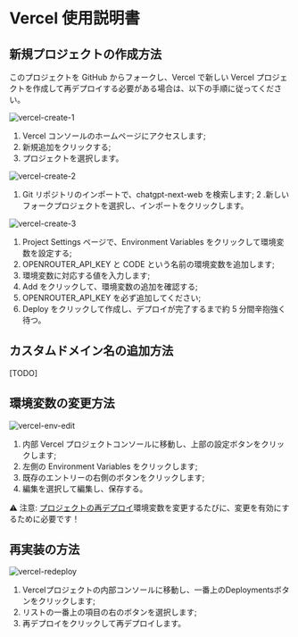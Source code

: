 # Vercel 使用説明書

## 新規プロジェクトの作成方法

このプロジェクトを GitHub からフォークし、Vercel で新しい Vercel プロジェクトを作成して再デプロイする必要がある場合は、以下の手順に従ってください。

![vercel-create-1](./images/vercel/vercel-create-1.jpg)

1.  Vercel コンソールのホームページにアクセスします;
2.  新規追加をクリックする;
3.  プロジェクトを選択します。

![vercel-create-2](./images/vercel/vercel-create-2.jpg)

1.  Git リポジトリのインポートで、chatgpt-next-web を検索します;
2  .新しいフォークプロジェクトを選択し、インポートをクリックします。

![vercel-create-3](./images/vercel/vercel-create-3.jpg)

1.  Project Settings ページで、Environment Variables をクリックして環境変数を設定する;
2.  OPENROUTER_API_KEY と CODE という名前の環境変数を追加します;
3.  環境変数に対応する値を入力します;
4.  Add をクリックして、環境変数の追加を確認する;
5.  OPENROUTER_API_KEY を必ず追加してください;
6.  Deploy をクリックして作成し、デプロイが完了するまで約 5 分間辛抱強く待つ。

## カスタムドメイン名の追加方法

\[TODO]

## 環境変数の変更方法

![vercel-env-edit](./images/vercel/vercel-env-edit.jpg)

1.  内部 Vercel プロジェクトコンソールに移動し、上部の設定ボタンをクリックします;
2.  左側の Environment Variables をクリックします;
3.  既存のエントリーの右側のボタンをクリックします;
4.  編集を選択して編集し、保存する。

⚠️️ 注意: [プロジェクトの再デプロイ](#再実装の方法)環境変数を変更するたびに、変更を有効にするために必要です！

## 再実装の方法

![vercel-redeploy](./images/vercel/vercel-redeploy.jpg)

1.  Vercelプロジェクトの内部コンソールに移動し、一番上のDeploymentsボタンをクリックします;
2.  リストの一番上の項目の右のボタンを選択します;
3.  再デプロイをクリックして再デプロイします。
